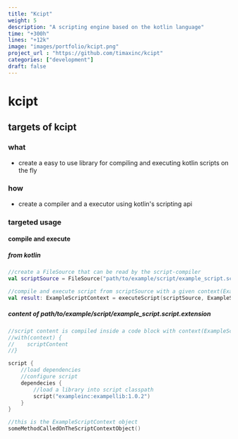 ```yaml
---
title: "Kcipt"
weight: 5
description: "A scripting engine based on the kotlin language"
time: "+300h"
lines: "+12k"
image: "images/portfolio/kcipt.png"
project_url : "https://github.com/timaxinc/kcipt"
categories: ["development"]
draft: false
---
```


# kcipt

## targets of kcipt

### what

- create a easy to use library for compiling and executing kotlin scripts on the fly

### how

- create a compiler and a executor using kotlin's scripting api

### targeted usage

#### compile and execute 

##### from kotlin
````kotlin
//create a FileSource that can be read by the script-compiler
val scriptSource = FileSource("path/to/example/script/example_script.script.extension") 

//compile and execute script from scriptSource with a given context(ExampleScriptContext)
val result: ExampleScriptContext = executeScript(scriptSource, ExampleScriptContext())
````

##### content of path/to/example/script/example_script.script.extension
````kotlin
//script content is compiled inside a code block with context(ExampleScriptContext) as receiver
//with(context) {
//    scriptContent
//}

script {
    //load dependencies
    //configure script 
    dependecies {
        //load a library into script classpath
        script("exampleinc:exampellib:1.0.2")    
    }
}

//this is the ExampleScriptContext object
someMethodCalledOnTheScriptContextObject()
````
